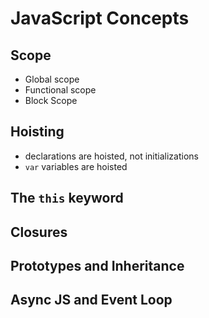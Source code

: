 # JavaScript Concepts

## Scope
- Global scope
- Functional scope
- Block Scope

## Hoisting
- declarations are hoisted, not initializations
- `var` variables are hoisted

## The `this` keyword

## Closures

## Prototypes and Inheritance

## Async JS and Event Loop
